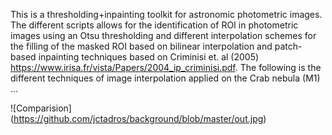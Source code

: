 This is a thresholding+inpainting toolkit for astronomic photometric images. The different scripts allows for the identification of ROI in photometric images using an Otsu thresholding and different interpolation schemes for the filling of the masked ROI based on bilinear interpolation and patch-based inpainting techniques based on Criminisi et. al (2005) https://www.irisa.fr/vista/Papers/2004_ip_criminisi.pdf. The following is the different techniques of image interpolation applied on the Crab nebula (M1) ... 

![Comparision] (https://github.com/jctadros/background/blob/master/out.jpg)

